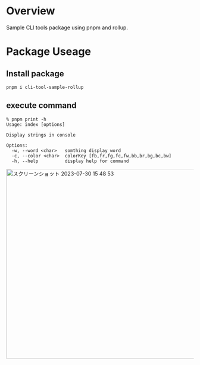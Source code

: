 # Overview

Sample CLI tools package using pnpm and rollup.

# Package Useage

## Install package

```
pnpm i cli-tool-sample-rollup
```

## execute command

```shell
% pnpm print -h
Usage: index [options]

Display strings in console

Options:
  -w, --word <char>   somthing display word
  -c, --color <char>  colorKey [fb,fr,fg,fc,fw,bb,br,bg,bc,bw]
  -h, --help          display help for command
```

<img width="509" alt="スクリーンショット 2023-07-30 15 48 53" src="https://github.com/t-shiratori/cli-tool-sample-rollup/assets/8470739/a32e88e7-936f-414b-b7b8-fabb23d39de3">
